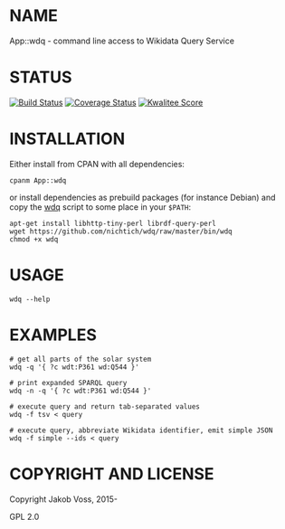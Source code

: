 # NAME

App::wdq - command line access to Wikidata Query Service

# STATUS

[![Build Status](https://travis-ci.org/nichtich/wdq.png)](https://travis-ci.org/nichtich/wdq)
[![Coverage Status](https://coveralls.io/repos/nichtich/App-wdq/badge.png)](https://coveralls.io/r/nichtich/App-wdq)
[![Kwalitee Score](http://cpants.cpanauthors.org/dist/App-wdq.png)](http://cpants.cpanauthors.org/dist/App-wdq)

# INSTALLATION

Either install from CPAN with all dependencies:

    cpanm App::wdq

or install dependencies as prebuild packages (for instance Debian) and copy
the [wdq](https://metacpan.org/pod/wdq) script to some place in your `$PATH`:

    apt-get install libhttp-tiny-perl librdf-query-perl
    wget https://github.com/nichtich/wdq/raw/master/bin/wdq
    chmod +x wdq

# USAGE

    wdq --help
    

# EXAMPLES

    # get all parts of the solar system
    wdq -q '{ ?c wdt:P361 wd:Q544 }'

    # print expanded SPARQL query 
    wdq -n -q '{ ?c wdt:P361 wd:Q544 }'
    
    # execute query and return tab-separated values
    wdq -f tsv < query

    # execute query, abbreviate Wikidata identifier, emit simple JSON
    wdq -f simple --ids < query

# COPYRIGHT AND LICENSE

Copyright Jakob Voss, 2015-

GPL 2.0
